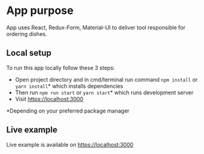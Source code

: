 # App purpose

App uses React, Redux-Form, Material-UI to deliver
tool responsible for ordering dishes.

## Local setup

To run this app locally follow these 3 steps:

- Open project directory and in cmd/terminal run command `npm install` or `yarn install`*
  which installs dependencies
- Then run `npm run start` or `yarn start`*
  which runs development server 
- Visit [https://localhost:3000](https://localhost:3000)

*Depending on your preferred package manager

## Live example

Live example is available on [https://localhost:3000](https://localhost:3000)
